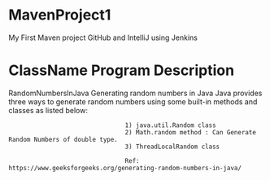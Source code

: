 # MavenProject1
My First Maven project GitHub and IntelliJ using Jenkins

ClassName                           Program Description
=========================================================
RandomNumbersInJava                 Generating random numbers in Java
                                    Java provides three ways to generate random numbers using some built-in methods and classes as listed below:
                                    
                                    1) java.util.Random class
                                    2) Math.random method : Can Generate Random Numbers of double type.
                                    3) ThreadLocalRandom class
                                
                                    Ref: https://www.geeksforgeeks.org/generating-random-numbers-in-java/